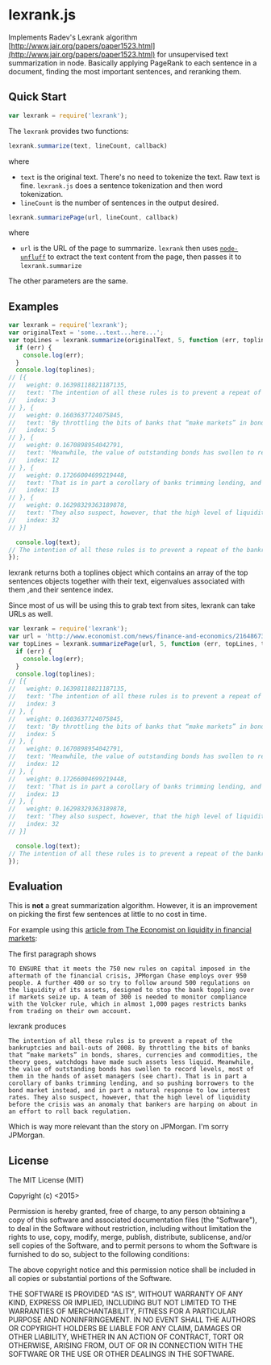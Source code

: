 # lexrank.js

Implements Radev's Lexrank algorithm [http://www.jair.org/papers/paper1523.html](http://www.jair.org/papers/paper1523.html) for unsupervised text summarization in node. Basically applying PageRank to each sentence in a document, finding the most important sentences, and reranking them.

## Quick Start

```js
var lexrank = require('lexrank');
```

The `lexrank` provides two functions:

```js
lexrank.summarize(text, lineCount, callback)
```

where

- `text` is the original text. There's no need to tokenize the text. Raw text is fine. `lexrank.js` does a sentence tokenization and then word tokenization.
- `lineCount` is the number of sentences in the output desired.

```js
lexrank.summarizePage(url, lineCount, callback)
```

where

- `url` is the URL of the page to summarize. `lexrank` then uses [`node-unfluff`](https://github.com/ageitgey/node-unfluff) to extract the text content from the page, then passes it to `lexrank.summarize`

The other parameters are the same.

## Examples

```js
var lexrank = require('lexrank');
var originalText = 'some...text...here...';
var topLines = lexrank.summarize(originalText, 5, function (err, toplines, text) {
  if (err) {
    console.log(err);
  }
  console.log(toplines);
// [{
//   weight: 0.16398118821187135,
//   text: 'The intention of all these rules is to prevent a repeat of the bankruptcies and bail-outs of 2008.',
//   index: 3
// }, {
//   weight: 0.1603637724075845,
//   text: 'By throttling the bits of banks that “make markets” in bonds, shares, currencies and commodities, the theory goes, watchdogs have made such assets less liquid.',
//   index: 5
// }, {
//   weight: 0.1670898954042791,
//   text: 'Meanwhile, the value of outstanding bonds has swollen to record levels, most of them in the hands of asset managers (see chart).',
//   index: 12
// }, {
//   weight: 0.17266004699219448,
//   text: 'That is in part a corollary of banks trimming lending, and so pushing borrowers to the bond market instead, and in part a natural response to low interest rates.',
//   index: 13
// }, {
//   weight: 0.16298329363189878,
//   text: 'They also suspect, however, that the high level of liquidity before the crisis was an anomaly that bankers are harping on about in an effort to roll back regulation.',
//   index: 32
// }]

  console.log(text);
// The intention of all these rules is to prevent a repeat of the bankruptcies and bail-outs of 2008. By throttling the bits of banks that “make markets” in bonds, shares, currencies and commodities, the theory goes, watchdogs have made such assets less liquid. Meanwhile, the value of outstanding bonds has swollen to record levels, most of them in the hands of asset managers (see chart). That is in part a corollary of banks trimming lending, and so pushing borrowers to the bond market instead, and in part a natural response to low interest rates. They also suspect, however, that the high level of liquidity before the crisis was an anomaly that bankers are harping on about in an effort to roll back regulation.
});
```

lexrank returns both a toplines object which contains an array of the top sentences objects together with their text, eigenvalues associated with them ,and their sentence index.

Since most of us will be using this to grab text from sites, lexrank can take URLs as well.

```js
var lexrank = require('lexrank');
var url = 'http://www.economist.com/news/finance-and-economics/21648673-regulators-have-made-banking-safer-has-made-markets-riskier-frozen';
var topLines = lexrank.summarizePage(url, 5, function (err, topLines, text) {
  if (err) {
    console.log(err);
  }
  console.log(toplines);
// [{
//   weight: 0.16398118821187135,
//   text: 'The intention of all these rules is to prevent a repeat of the bankruptcies and bail-outs of 2008.',
//   index: 3
// }, {
//   weight: 0.1603637724075845,
//   text: 'By throttling the bits of banks that “make markets” in bonds, shares, currencies and commodities, the theory goes, watchdogs have made such assets less liquid.',
//   index: 5
// }, {
//   weight: 0.1670898954042791,
//   text: 'Meanwhile, the value of outstanding bonds has swollen to record levels, most of them in the hands of asset managers (see chart).',
//   index: 12
// }, {
//   weight: 0.17266004699219448,
//   text: 'That is in part a corollary of banks trimming lending, and so pushing borrowers to the bond market instead, and in part a natural response to low interest rates.',
//   index: 13
// }, {
//   weight: 0.16298329363189878,
//   text: 'They also suspect, however, that the high level of liquidity before the crisis was an anomaly that bankers are harping on about in an effort to roll back regulation.',
//   index: 32
// }]

  console.log(text);
// The intention of all these rules is to prevent a repeat of the bankruptcies and bail-outs of 2008. By throttling the bits of banks that “make markets” in bonds, shares, currencies and commodities, the theory goes, watchdogs have made such assets less liquid. Meanwhile, the value of outstanding bonds has swollen to record levels, most of them in the hands of asset managers (see chart). That is in part a corollary of banks trimming lending, and so pushing borrowers to the bond market instead, and in part a natural response to low interest rates. They also suspect, however, that the high level of liquidity before the crisis was an anomaly that bankers are harping on about in an effort to roll back regulation.
});
```

## Evaluation

This is **not** a great summarization algorithm. However, it is an improvement on picking the first few sentences at little to no cost in time.

For example using this [article from The Economist on liquidity in financial markets](http://www.economist.com/news/finance-and-economics/21648673-regulators-have-made-banking-safer-has-made-markets-riskier-frozen):

The first paragraph shows

```
TO ENSURE that it meets the 750 new rules on capital imposed in the aftermath of the financial crisis, JPMorgan Chase employs over 950 people. A further 400 or so try to follow around 500 regulations on the liquidity of its assets, designed to stop the bank toppling over if markets seize up. A team of 300 is needed to monitor compliance with the Volcker rule, which in almost 1,000 pages restricts banks from trading on their own account.
```

lexrank produces

```
The intention of all these rules is to prevent a repeat of the bankruptcies and bail-outs of 2008. By throttling the bits of banks that “make markets” in bonds, shares, currencies and commodities, the theory goes, watchdogs have made such assets less liquid. Meanwhile, the value of outstanding bonds has swollen to record levels, most of them in the hands of asset managers (see chart). That is in part a corollary of banks trimming lending, and so pushing borrowers to the bond market instead, and in part a natural response to low interest rates. They also suspect, however, that the high level of liquidity before the crisis was an anomaly that bankers are harping on about in an effort to roll back regulation.
```

Which is way more relevant than the story on JPMorgan. I'm sorry JPMorgan.

## License

The MIT License (MIT)

Copyright (c) <2015> <Linan Qiu>

Permission is hereby granted, free of charge, to any person obtaining a copy
of this software and associated documentation files (the "Software"), to deal
in the Software without restriction, including without limitation the rights
to use, copy, modify, merge, publish, distribute, sublicense, and/or sell
copies of the Software, and to permit persons to whom the Software is
furnished to do so, subject to the following conditions:

The above copyright notice and this permission notice shall be included in
all copies or substantial portions of the Software.

THE SOFTWARE IS PROVIDED "AS IS", WITHOUT WARRANTY OF ANY KIND, EXPRESS OR
IMPLIED, INCLUDING BUT NOT LIMITED TO THE WARRANTIES OF MERCHANTABILITY,
FITNESS FOR A PARTICULAR PURPOSE AND NONINFRINGEMENT. IN NO EVENT SHALL THE
AUTHORS OR COPYRIGHT HOLDERS BE LIABLE FOR ANY CLAIM, DAMAGES OR OTHER
LIABILITY, WHETHER IN AN ACTION OF CONTRACT, TORT OR OTHERWISE, ARISING FROM,
OUT OF OR IN CONNECTION WITH THE SOFTWARE OR THE USE OR OTHER DEALINGS IN
THE SOFTWARE.
